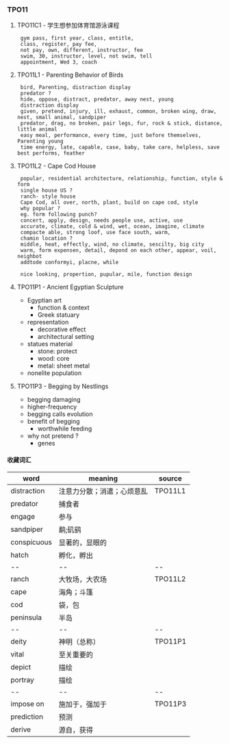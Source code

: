 
### TPO11
1. TPO11C1 - 学生想参加体育馆游泳课程

        gym pass, first year, class, entitle,
        class, register, pay fee,
        not pay, own, different, instructor, fee
        swim, 30, instructor, level, not swim, tell
        appointment, Wed 3, coach

2. TPO11L1 - Parenting Behavior of Birds

        bird, Parenting, distraction display
        predator ?
        hide, oppose, distract, predator, away nest, young
        distraction display
        given, pretend, injury, ill, exhaust, common, broken wing, draw, nest, small animal, sandpiper
        predator, drag, no broken, pair legs, fur, rock & stick, distance, little animal
        easy meal, performance, every time, just before themselves, Parenting young
        time energy, late, capable, case, baby, take care, helpless, save best performs, feather

3. TPO11L2 - Cape Cod House

        popular, residential architecture, relationship, function, style & form
        single house US ?
        ranch- style house
        Cape Cod, all over, north, plant, build on cape cod, style
        why popular ?
        eg. form following punch?
        concert, apply, design, needs people use, active, use
        accurate, climate, cold & wind, wet, ocean, imagine, climate
        compacte able, strong loof, use face south, warm,
        chamin location ?
        middle, heat, effectly, wind, no climate, sescilty, big city
        warm, form expensen, detail, depond on each other, appear, voil, neighbot
        addtode conformyi, placne, while

        nice looking, propertion, pupular, mile, function design

4. TPO11P1 - Ancient Egyptian Sculpture
    - Egyptian art
        - function & context
        - Greek statuary
    - representation
        - decorative effect
        - architectural setting
    - statues material
        - stone: protect
        - wood: core
        - metal: sheet metal
    - nonelite population

5. TPO11P3 - Begging by Nestlings
    - begging damaging
    - higher-frequency
    - begging calls evolution
    - benefit of begging
        - worthwhile feeding
    - why not pretend ?
        - genes





#### 收藏词汇
word|meaning|source
--|--|--
distraction|注意力分散；消遣；心烦意乱|TPO11L1
predator|捕食者
engage|参与
sandpiper|鹬;矶鹞
conspicuous|显著的，显眼的
hatch|孵化，孵出
--|--|--
ranch|大牧场，大农场|TPO11L2
cape|海角；斗篷
cod|袋，包
peninsula|半岛
--|--|--
deity|神明（总称）|TPO11P1
vital|至关重要的
depict|描绘
portray|描绘
--|--|--
impose on|施加于，强加于|TPO11P3
prediction|预测
derive|源自，获得
